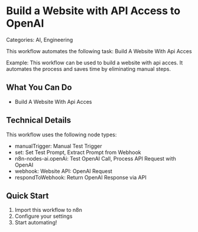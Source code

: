 # Build a Website with API Access to OpenAI

Categories: AI, Engineering

This workflow automates the following task: Build A Website With Api Acces

Example: This workflow can be used to build a website with api acces. It automates the process and saves time by eliminating manual steps.

## What You Can Do
- Build A Website With Api Acces

## Technical Details

This workflow uses the following node types:

- manualTrigger: Manual Test Trigger
- set: Set Test Prompt, Extract Prompt from Webhook
- n8n-nodes-ai.openAi: Test OpenAI Call, Process API Request with OpenAI
- webhook: Website API: OpenAI Request
- respondToWebhook: Return OpenAI Response via API

## Quick Start
1. Import this workflow to n8n
2. Configure your settings
3. Start automating!

